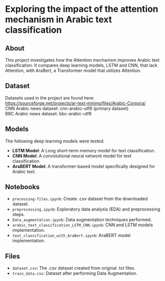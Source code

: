 # Exploring the impact of the attention mechanism in Arabic text classification

## About
This project investigates how the Attention mechanism improves Arabic text classification. It compares deep learning models, LSTM and CNN, that lack Attention, with AraBert, a Transformer model that utilizes Attention.

## Dataset
Datasets used in the project are found here:
https://sourceforge.net/projects/ar-text-mining/files/Arabic-Corpora/ <br/>
CNN Arabic news dataset: cnn-arabic-utf8 (primary dataset) <br/>
BBC Arabic news dataset: bbc-arabic-utf8

## Models
The following deep learning models were tested:
- **LSTM Model**: A Long short-term memory model for text classification.
- **CNN Model**: A convolutional neural network model for text classification.
- **AraBERT Model**: A transformer-based model specifically designed for Arabic text.

## Notebooks
- `processing-files.ipynb`: Create .csv dataset from the downloaded dataset.
- `preprocessing.ipynb`: Exploratory data analysis (EDA) and preprocessing steps.
- `Data_augmentation.ipynb`: Data augmentation techniques performed.
- `arabic_text_classification_LSTM_CNN.ipynb`: CNN and LSTM models implementation.
- `text_classification_with_AraBert.ipynb`:  AraBERT model implementation.

## Files
- `dataset.csv`: The .csv dataset created from original .txt files.
- `train_data.csv`: Dataset after performing Data Augmentation.
